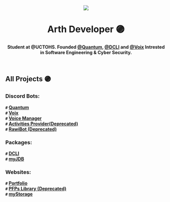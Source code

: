 <div align="center">
<img src="https://media.discordapp.net/attachments/1031911252756283393/1045629886284435506/TWITTER.png?width=1260&height=220">
<h1>Arth Developer 🟣</h1>
<b><p>Student at @UCTOHS. Founded <a href="https://discord.gg/Mr7JpsY6J6">@Quantum</a>, <a href="https://github.com/iArthDev/DCLI">@DCLI</a> and <a href="https://discord.com/users/1044195629410295838">@Voix</a> Intrested in Software Engineering & Cyber Security.<p><b>
</div>
  <br>
  
## All Projects 🟣
### Discord Bots:
`#` <b>[Quantum](https://discord.gg/Mr7JpsY6J6)<b><br>
`#` <b>[Voix](https://discord.com/users/1044195629410295838)<br>
`#` <b>[Voice Manager](https://github.com/iArthDev/VoiceManager)<br>
`#` <b>[Activities Provider(Deprecated)](https://github.com/iArthDev/Activities-Provider)<br>
`#` <b>[RawiBot (Deprecated)](https://github.com/rawibot)

### Packages:
`#` <b>[DCLI](https://github.com/iArthDev/DCLI)<br>
`#` <b>[myJDB](https://github.com/iArthDev/myJDB)

### Websites:
`#` <b>[Portfolio](https://jauish.com)<br>
`#` <b>[PFPs Library (Deprecated)](https://pfp.jauish.com)<br>
`#` <b>[myStorage](https://iArthDev/myStorage)

